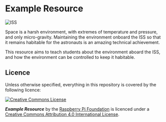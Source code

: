 # Example Resource

![ISS](https://upload.wikimedia.org/wikipedia/commons/thumb/0/04/International_Space_Station_after_undocking_of_STS-132.jpg/1024px-International_Space_Station_after_undocking_of_STS-132.jpg)

Space is a harsh environment, with extremes of temperature and pressure, and only micro-gravity. Maintaining the environment onboard the ISS so that it remains habitable for the astronauts is an amazing technical achievement.

This resource aims to teach students about the environment aboard the ISS, and how the environment can be controlled to keep it habitable.

## Licence

Unless otherwise specified, everything in this repository is covered by the following licence:

[![Creative Commons License](http://i.creativecommons.org/l/by-sa/4.0/88x31.png)](http://creativecommons.org/licenses/by-sa/4.0/)

***Example Resource*** by the [Raspberry Pi Foundation](http://www.raspberrypi.org) is licenced under a [Creative Commons Attribution 4.0 International License](http://creativecommons.org/licenses/by-sa/4.0/).


